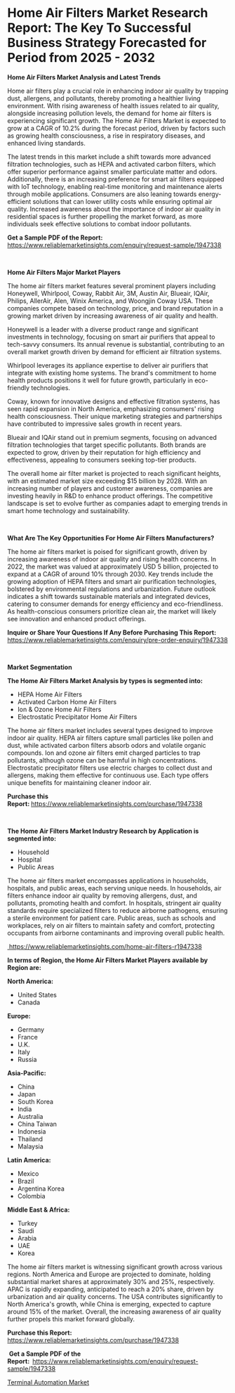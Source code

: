 <p><h1>Home Air Filters Market Research Report: The Key To Successful Business Strategy Forecasted for Period from 2025 - 2032</h1></p><p><strong>Home Air Filters Market Analysis and Latest Trends</strong></p>
<p><p>Home air filters play a crucial role in enhancing indoor air quality by trapping dust, allergens, and pollutants, thereby promoting a healthier living environment. With rising awareness of health issues related to air quality, alongside increasing pollution levels, the demand for home air filters is experiencing significant growth. The Home Air Filters Market is expected to grow at a CAGR of 10.2% during the forecast period, driven by factors such as growing health consciousness, a rise in respiratory diseases, and enhanced living standards.</p><p>The latest trends in this market include a shift towards more advanced filtration technologies, such as HEPA and activated carbon filters, which offer superior performance against smaller particulate matter and odors. Additionally, there is an increasing preference for smart air filters equipped with IoT technology, enabling real-time monitoring and maintenance alerts through mobile applications. Consumers are also leaning towards energy-efficient solutions that can lower utility costs while ensuring optimal air quality. Increased awareness about the importance of indoor air quality in residential spaces is further propelling the market forward, as more individuals seek effective solutions to combat indoor pollutants.</p></p>
<p><strong>Get a Sample PDF of the Report:&nbsp;</strong> <a href="https://www.reliablemarketinsights.com/enquiry/request-sample/1947338?utm_campaign=3212&utm_medium=2&utm_source=Github&utm_content=ia&utm_term=08042025&utm_id=home-air-filters">https://www.reliablemarketinsights.com/enquiry/request-sample/1947338</a></p>
<p>&nbsp;</p>
<p><strong>Home Air Filters Major Market Players</strong></p>
<p><p>The home air filters market features several prominent players including Honeywell, Whirlpool, Coway, Rabbit Air, 3M, Austin Air, Blueair, IQAir, Philips, AllerAir, Alen, Winix America, and Woongjin Coway USA. These companies compete based on technology, price, and brand reputation in a growing market driven by increasing awareness of air quality and health.</p><p>Honeywell is a leader with a diverse product range and significant investments in technology, focusing on smart air purifiers that appeal to tech-savvy consumers. Its annual revenue is substantial, contributing to an overall market growth driven by demand for efficient air filtration systems.</p><p>Whirlpool leverages its appliance expertise to deliver air purifiers that integrate with existing home systems. The brand's commitment to home health products positions it well for future growth, particularly in eco-friendly technologies.</p><p>Coway, known for innovative designs and effective filtration systems, has seen rapid expansion in North America, emphasizing consumers' rising health consciousness. Their unique marketing strategies and partnerships have contributed to impressive sales growth in recent years.</p><p>Blueair and IQAir stand out in premium segments, focusing on advanced filtration technologies that target specific pollutants. Both brands are expected to grow, driven by their reputation for high efficiency and effectiveness, appealing to consumers seeking top-tier products.</p><p>The overall home air filter market is projected to reach significant heights, with an estimated market size exceeding $15 billion by 2028. With an increasing number of players and customer awareness, companies are investing heavily in R&D to enhance product offerings. The competitive landscape is set to evolve further as companies adapt to emerging trends in smart home technology and sustainability.</p></p>
<p>&nbsp;</p>
<p><strong>What Are The Key Opportunities For Home Air Filters Manufacturers?</strong></p>
<p><p>The home air filters market is poised for significant growth, driven by increasing awareness of indoor air quality and rising health concerns. In 2022, the market was valued at approximately USD 5 billion, projected to expand at a CAGR of around 10% through 2030. Key trends include the growing adoption of HEPA filters and smart air purification technologies, bolstered by environmental regulations and urbanization. Future outlook indicates a shift towards sustainable materials and integrated devices, catering to consumer demands for energy efficiency and eco-friendliness. As health-conscious consumers prioritize clean air, the market will likely see innovation and enhanced product offerings.</p></p>
<p><strong>Inquire or Share Your Questions If Any Before Purchasing This Report:</strong> <a href="https://www.reliablemarketinsights.com/enquiry/pre-order-enquiry/1947338?utm_campaign=3212&utm_medium=2&utm_source=Github&utm_content=ia&utm_term=08042025&utm_id=home-air-filters">https://www.reliablemarketinsights.com/enquiry/pre-order-enquiry/1947338</a></p>
<p>&nbsp;</p>
<p><strong>Market Segmentation</strong></p>
<p><strong>The Home Air Filters Market Analysis by types is segmented into:</strong></p>
<p><ul><li>HEPA Home Air Filters</li><li>Activated Carbon Home Air Filters</li><li>Ion & Ozone Home Air Filters</li><li>Electrostatic Precipitator Home Air Filters</li></ul></p>
<p><p>The home air filters market includes several types designed to improve indoor air quality. HEPA air filters capture small particles like pollen and dust, while activated carbon filters absorb odors and volatile organic compounds. Ion and ozone air filters emit charged particles to trap pollutants, although ozone can be harmful in high concentrations. Electrostatic precipitator filters use electric charges to collect dust and allergens, making them effective for continuous use. Each type offers unique benefits for maintaining cleaner indoor air.</p></p>
<p><strong>Purchase this Report:&nbsp;</strong><a href="https://www.reliablemarketinsights.com/purchase/1947338?utm_campaign=3212&utm_medium=2&utm_source=Github&utm_content=ia&utm_term=08042025&utm_id=home-air-filters">https://www.reliablemarketinsights.com/purchase/1947338</a></p>
<p>&nbsp;</p>
<p><strong>The Home Air Filters Market Industry Research by Application is segmented into:</strong></p>
<p><ul><li>Household</li><li>Hospital</li><li>Public Areas</li></ul></p>
<p><p>The home air filters market encompasses applications in households, hospitals, and public areas, each serving unique needs. In households, air filters enhance indoor air quality by removing allergens, dust, and pollutants, promoting health and comfort. In hospitals, stringent air quality standards require specialized filters to reduce airborne pathogens, ensuring a sterile environment for patient care. Public areas, such as schools and workplaces, rely on air filters to maintain safety and comfort, protecting occupants from airborne contaminants and improving overall public health.</p></p>
<p><a href="https://www.reliablemarketinsights.com/home-air-filters-r1947338?utm_campaign=3212&utm_medium=2&utm_source=Github&utm_content=ia&utm_term=08042025&utm_id=home-air-filters">&nbsp;https://www.reliablemarketinsights.com/home-air-filters-r1947338</a></p>
<p><strong>In terms of Region, the Home Air Filters Market Players available by Region are:</strong></p>
<p>
    <p> <strong> North America: </strong>
        <ul>
            <li>United States</li>
            <li>Canada</li>
        </ul>
        </p> 
    <p> <strong> Europe: </strong>
        <ul>
            <li>Germany</li>
            <li>France</li>
            <li>U.K.</li>
            <li>Italy</li>
            <li>Russia</li>
        </ul>
        </p> 
    <p> <strong> Asia-Pacific: </strong>
        <ul>
            <li>China</li>
            <li>Japan</li>
            <li>South Korea</li>
            <li>India</li>
            <li>Australia</li>
            <li>China Taiwan</li>
            <li>Indonesia</li>
            <li>Thailand</li>
            <li>Malaysia</li>
        </ul>
        </p> 
    <p> <strong> Latin America: </strong>
        <ul>
            <li>Mexico</li>
            <li>Brazil</li>
            <li>Argentina Korea</li>
            <li>Colombia</li>
        </ul>
        </p> 
    <p> <strong> Middle East & Africa: </strong>
        <ul>
            <li>Turkey</li>
            <li>Saudi</li>
            <li>Arabia</li>
            <li>UAE</li>
            <li>Korea</li>
        </ul>
    </p>
    </p>
<p><p>The home air filters market is witnessing significant growth across various regions. North America and Europe are projected to dominate, holding substantial market shares at approximately 30% and 25%, respectively. APAC is rapidly expanding, anticipated to reach a 20% share, driven by urbanization and air quality concerns. The USA contributes significantly to North America's growth, while China is emerging, expected to capture around 15% of the market. Overall, the increasing awareness of air quality further propels this market forward globally.</p></p>
<p><strong>Purchase this Report: </strong><a href="https://www.reliablemarketinsights.com/purchase/1947338?utm_campaign=3212&utm_medium=2&utm_source=Github&utm_content=ia&utm_term=08042025&utm_id=home-air-filters">https://www.reliablemarketinsights.com/purchase/1947338</a></p>
<p>&nbsp;<strong>Get a Sample PDF of the Report:&nbsp;&nbsp;</strong><a href="https://www.reliablemarketinsights.com/enquiry/request-sample/1947338?utm_campaign=3212&utm_medium=2&utm_source=Github&utm_content=ia&utm_term=08042025&utm_id=home-air-filters">https://www.reliablemarketinsights.com/enquiry/request-sample/1947338</a></p>
<p><strong></strong></p>
<p><p><a href="https://github.com/mohmodsiason/Market-Research-Report-List-1/blob/main/terminal-automation-market.md?utm_campaign=3212&utm_medium=2&utm_source=Github&utm_content=ia&utm_term=08042025&utm_id=home-air-filters">Terminal Automation Market</a></p></p>